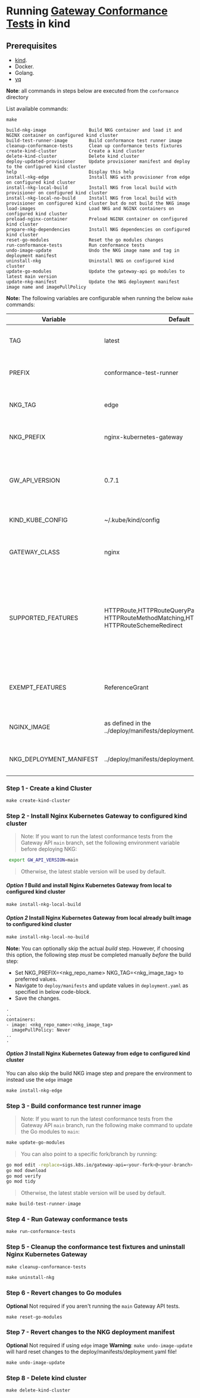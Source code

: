 # Running [Gateway Conformance Tests](https://gateway-api.sigs.k8s.io/concepts/conformance/#3-conformance-tests) in kind

## Prerequisites

- [kind](https://kind.sigs.k8s.io/).
- Docker.
- Golang.
- [yq](https://github.com/mikefarah/yq/#install)

**Note**: all commands in steps below are executed from the ```conformance``` directory

List available commands:

```shell
make
```

```text
build-nkg-image                Build NKG container and load it and NGINX container on configured kind cluster
build-test-runner-image        Build conformance test runner image
cleanup-conformance-tests      Clean up conformance tests fixtures
create-kind-cluster            Create a kind cluster
delete-kind-cluster            Delete kind cluster
deploy-updated-provisioner     Update provisioner manifest and deploy to the configured kind cluster
help                           Display this help
install-nkg-edge               Install NKG with provisioner from edge on configured kind cluster
install-nkg-local-build        Install NKG from local build with provisioner on configured kind cluster
install-nkg-local-no-build     Install NKG from local build with provisioner on configured kind cluster but do not build the NKG image
load-images                    Load NKG and NGINX containers on configured kind cluster
preload-nginx-container        Preload NGINX container on configured kind cluster
prepare-nkg-dependencies       Install NKG dependencies on configured kind cluster
reset-go-modules               Reset the go modules changes
run-conformance-tests          Run conformance tests
undo-image-update              Undo the NKG image name and tag in deployment manifest
uninstall-nkg                  Uninstall NKG on configured kind cluster
update-go-modules              Update the gateway-api go modules to latest main version
update-nkg-manifest            Update the NKG deployment manifest image name and imagePullPolicy
```

**Note:** The following variables are configurable when running the below `make` commands:

| Variable                | Default                                                                                                       | Description                                                                                                               |
|-------------------------|---------------------------------------------------------------------------------------------------------------|---------------------------------------------------------------------------------------------------------------------------|
| TAG                     | latest                                                                                                        | The tag for the conformance test image                                                                                    |
| PREFIX                  | conformance-test-runner                                                                                       | The prefix for the conformance test image                                                                                 |
| NKG_TAG                 | edge                                                                                                          | The tag for the locally built NKG image                                                                                   |
| NKG_PREFIX              | nginx-kubernetes-gateway                                                                                      | The prefix for the locally built NKG image                                                                                |
| GW_API_VERSION          | 0.7.1                                                                                                         | Tag for the Gateway API version to check out. Set to `main` to get the latest version                                     |
| KIND_KUBE_CONFIG        | ~/.kube/kind/config                                                                                           | The location of the kubeconfig                                                                                            |
| GATEWAY_CLASS           | nginx                                                                                                         | The gateway class that should be used for the tests                                                                       |
| SUPPORTED_FEATURES      | HTTPRoute,HTTPRouteQueryParamMatching, HTTPRouteMethodMatching,HTTPRoutePortRedirect, HTTPRouteSchemeRedirect | The supported features that should be tested by the conformance tests. Ensure the list is comma separated with no spaces. |
| EXEMPT_FEATURES         | ReferenceGrant                                                                                                | The features that should not be tested by the conformance tests                                                           |
| NGINX_IMAGE             | as defined in the ../deploy/manifests/deployment.yaml file                                                    | The NGINX image for the NKG deployments                                                                                   |
| NKG_DEPLOYMENT_MANIFEST | ../deploy/manifests/deployment.yaml                                                                           | The location of the NKG deployment manifest                                                                               |

### Step 1 - Create a kind Cluster

```makefile
make create-kind-cluster
```

### Step 2 - Install Nginx Kubernetes Gateway to configured kind cluster

> Note: If you want to run the latest conformance tests from the Gateway API `main` branch, set the following
> environment variable before deploying NKG:

```bash
 export GW_API_VERSION=main
```

> Otherwise, the latest stable version will be used by default.

#### *Option 1* Build and install Nginx Kubernetes Gateway from local to configured kind cluster

```makefile
make install-nkg-local-build
```

#### *Option 2* Install Nginx Kubernetes Gateway from local already built image to configured kind cluster

```makefile
make install-nkg-local-no-build
```

**Note:** You can optionally skip the actual *build* step. However, if choosing
this option, the following step *must* be completed manually *before* the build step:

- Set NKG_PREFIX=<nkg_repo_name> NKG_TAG=<nkg_image_tag> to preferred values.
- Navigate to `deploy/manifests` and update values in `deployment.yaml` as specified in below code-block.
- Save the changes.

 ```text
 .
 ..
 containers:
 - image: <nkg_repo_name>:<nkg_image_tag>
   imagePullPolicy: Never
 ..
 .
 ```

#### *Option 3* Install Nginx Kubernetes Gateway from edge to configured kind cluster
You can also skip the build NKG image step and prepare the environment to instead use the `edge` image

```makefile
make install-nkg-edge
```

### Step 3 - Build conformance test runner image

> Note: If you want to run the latest conformance tests from the Gateway API `main` branch, run the following
> make command to update the Go modules to `main`:

 ```makefile
 make update-go-modules
 ```

> You can also point to a specific fork/branch by running:

 ```bash
 go mod edit -replace=sigs.k8s.io/gateway-api=<your-fork>@<your-branch>
 go mod download
 go mod verify
 go mod tidy
 ```

> Otherwise, the latest stable version will be used by default.

```makefile
make build-test-runner-image
```

### Step 4 - Run Gateway conformance tests

```makefile
make run-conformance-tests
```

### Step 5 - Cleanup the conformance test fixtures and uninstall Nginx Kubernetes Gateway

```makefile
make cleanup-conformance-tests
```

```makefile
make uninstall-nkg
```

### Step 6 - Revert changes to Go modules
**Optional** Not required if you aren't running the `main` Gateway API tests.

```makefile
make reset-go-modules
```

### Step 7 - Revert changes to the NKG deployment manifest
**Optional** Not required if using `edge` image
**Warning**: `make undo-image-update` will hard reset changes to the deploy/manifests/deployment.yaml file!

```makefile
make undo-image-update
```

### Step 8 - Delete kind cluster

```makefile
make delete-kind-cluster
```
